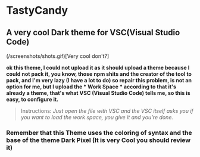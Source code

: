 # TastyCandy

## A very cool Dark theme for VSC(Visual Studio Code)

(/screenshots/shots.gif)[Very cool don't?]


**ok this theme, I could not upload it as it should upload a theme because I could not pack it, you know, those npm shits and the creator of the tool to pack, and I'm very lazy (I have a lot to do) so repair this problem, is not an option for me, but I upload the * Work Space * according to that it's already a theme, that's what VSC (Visual Studio Code) tells me, so this is easy, to configure it.**

> Instructions:
*Just open the file with VSC and the VSC itself asks you if you want to load the work space, you give it and you're done.*


### Remember that this Theme uses the coloring of syntax and the base of the theme Dark Pixel (It is very Cool you should review it)